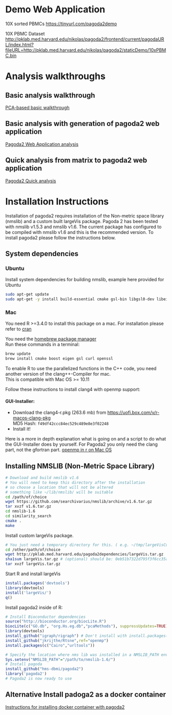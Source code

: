 # Demo Web Application

10X sorted PBMCs
https://tinyurl.com/pagoda2demo

10X PBMC Dataset
http://pklab.med.harvard.edu/nikolas/pagoda2/frontend/current/pagodaURL/index.html?fileURL=http://pklab.med.harvard.edu/nikolas/pagoda2/staticDemo/10xPBMC.bin

# Analysis walkthroughs

## Basic analysis walkthrough
[PCA-based basic walkthrough](http://pklab.med.harvard.edu/peterk/p2.walkthrough.html)

## Basic analysis with generation of pagoda2 web application
[Pagoda2 Web Application analysis](vignettes/pagoda2.Rmd)

## Quick analysis from matrix to pagoda2 web application
[Pagoda2 Quick analysis](vignettes/p2.walkthrough.quick.Rmd)

# Installation Instructions

Installation of pagoda2 requires installation of the Non-metric space library (nmslib) and a custom built largeVis package. Pagoda 2 has been tested with nmslib v1.5.3 and nmslib v1.6. The current package has configured to be compiled with nmslib v1.6 and this is the recommended version. To install pagoda2 please follow the instructions below.

## System dependencies

### Ubuntu
Install system dependencies for building nmslib, example here provided for Ubuntu
```sh
sudo apt-get update
sudo apt-get -y install build-essential cmake gsl-bin libgsl0-dev libeigen3-dev libboost-all-dev libcurl4-gnutls-dev libssl-dev libcurl4-openssl-dev libssl-dev libcairo2-dev libxt-dev libgtk2.0-dev libcairo2-dev xvfb xauth xfonts-base
```

### Mac 
You need R >=3.4.0 to install this package on a mac. 
For installation please refer to [cran](https://cran.r-project.org/)  

You need the [homebrew package manager](https://brew.sh/)  
Run these commands in a terminal:

```sh
brew update
brew install cmake boost eigen gsl curl openssl
```
To enable R to use the parallelized functions in the C++ code, you need another version of the clang++-Compiler for mac.   
This is compatible with Mac OS >= 10.11 

Follow these instructions to install clang4 with openmp support:
#### GUI-Installer:
- Download the clang4-r.pkg (263.6 mb) from https://uofi.box.com/v/r-macos-clang-pkg  
MD5 Hash: `f49df42ccc84ec529c489e8e3f02248`
- Install it!

Here is a more in depth explanation what is going on and a script to do what the GUI-Installer does by yourself. For Pagoda2 you only need the clang part, not the gfortran part. [openmp in r on Mac OS](http://thecoatlessprofessor.com/programming/openmp-in-r-on-os-x/#after-3-4-0)

## Installing NMSLIB (Non-Metric Space Library)

```sh
# Download and build nmslib v1.6
# You will need to keep this directory after the installation
# so choose a location that will not be altered
# something like ~/lib/nmslib/ will be suitable
cd /path/of/choice
wget https://github.com/searchivarius/nmslib/archive/v1.6.tar.gz
tar xvzf v1.6.tar.gz
cd nmslib-1.6
cd similarity_search
cmake .
make
```

Install custom largeVis package.
```sh
# You just need a temporary directory for this. ( e.g. ~/tmp/largeVisCustom/)
cd /other/path/of/choice
wget http://pklab.med.harvard.edu/pagoda2dependencies/largeVis.tar.gz
sha1sum largeVis.tar.gz # (optional) should be: 0eb51b7322d795f3f6cc35aec03e5bdd3189fa1e
tar xvzf largeVis.tar.gz
```
Start R and install largeVis
```r
install.packages('devtools')
library(devtools)
install('largeVis/')
q()
```

Install pagoda2 inside of R:
```r
# Install Bioconductor dependencies
source("http://bioconductor.org/biocLite.R")
biocLite(c("GO.db", "org.Hs.eg.db","pcaMethods"), suppressUpdates=TRUE)
library(devtools)
install_github("igraph/rigraph") # Don't install with install.packages()
install_github("jkrijthe/Rtsne",ref="openmp")
install.packages(c("Cairo","urltools"))

# Specify the location where nms lib was installed in a NMSLIB_PATH environment variable
Sys.setenv("NMSLIB_PATH"="/path/to/nmslib-1.6/")
# Install pagoda
install_github("hms-dbmi/pagoda2")
library('pagoda2')
# Pagoda2 is now ready to use
```

## Alternative Install padoga2 as a docker container
[Instructions for installing docker container with pagoda2](vignettes/Docker.md)
